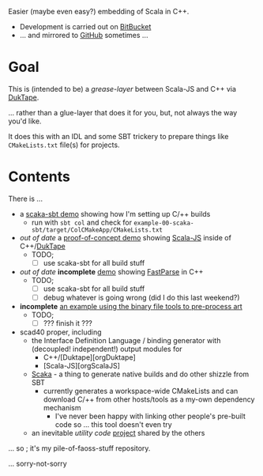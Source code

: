 Easier (maybe even easy?) embedding of Scala in C++.

* Development is carried out on [BitBucket](https://bitbucket.org/g-pechorin/dukscala)
* ... and mirrored to [GitHub](https://github.com/g-pechorin/dukscala) sometimes ...

# Goal

This is (intended to be) a *grease-layer* between Scala-JS and C++ via [DukTape][DukTape].

... rather than a glue-layer that does it for you, but, not always the way you'd like.

It does this with an IDL and some SBT trickery to prepare things like `CMakeLists.txt` file(s) for projects.


# Contents

There is ...

* a [scaka-sbt demo](example-00-scaka-sbt/) showing how I'm setting up C/++ builds
	* run with `sbt col` and check for `example-00-scaka-sbt/target/ColCMakeApp/CMakeLists.txt`
* *out of date* a [proof-of-concept demo](example-01/) showing [Scala-JS][ScalaJS] inside of C++/[DukTape][DukTape]
	* TODO;
		* [ ] use scaka-sbt for all build stuff
* *out of date* **incomplete** [demo](example-02/) showing [FastParse][FastParse] in C++
	* TODO;
		* [ ] use scaka-sbt for all build stuff
		* [ ] debug whatever is going wrong (did I do this last weekend?)
* **incomplete** [an example using the binary file tools to pre-process art](example-03-arttool/)
	* TODO;
		* [ ] ??? finish it ???
* scad40 proper, including
	* the Interface Definition Language / binding generator with (decoupled! independent!) output modules for
		* C++/[Duktape][orgDuktape]
		* [Scala-JS][orgScalaJS]
	* [Scaka](scad40/scaka-sbt/) - a thing to generate native builds and do other shizzle from SBT
	  * currently generates a workspace-wide CMakeLists and can download C/++ from other hosts/tools as a my-own dependency mechanism
		* I've never been happy with linking other people's pre-built code so ... this tool doesn't even try
	* an inevitable *utility code* [project](scad40/sca-util/) shared by the others

... so ; it's my pile-of-faoss-stuff repository.

... sorry-not-sorry


[DukTape]: http://duktape.org/
[ScalaJS]: http://www.scala-js.org/
[orgSWIG]: http://www.swig.org/
[wikiIDL]: https://en.wikipedia.org/wiki/Interface_description_language
[wikiFUD]: https://en.wikipedia.org/wiki/Fear,_uncertainty_and_doubt
[FastParse]: http://www.lihaoyi.com/fastparse/
